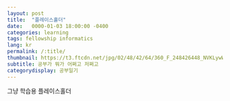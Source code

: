 ```yaml
---
layout: post
title:  "플레이스홀더"
date:   0000-01-03 18:00:00 -0400
categories: learning
tags: fellowship informatics
lang: kr
permalink: /:title/
thumbnail: https://t3.ftcdn.net/jpg/02/48/42/64/360_F_248426448_NVKLywWqArG2ADUxDq6QprtIzsF82dMF.jpg
subtitle: 공부가 뭐가 어쩌고 저쩌고
categorydisplay: 공부일기
---
```


그냥 학습용 플레이스홀더